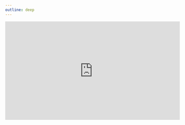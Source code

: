 ```yaml
---
outline: deep
---
```


<iframe width="560" height="315" src="https://www.youtube.com/embed/Ue4pczH3_r0?si=E05bFyzKhByW0_rP" title="YouTube video player" frameborder="0" allow="accelerometer; autoplay; clipboard-write; encrypted-media; gyroscope; picture-in-picture; web-share" referrerpolicy="strict-origin-when-cross-origin" allowfullscreen></iframe>